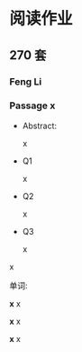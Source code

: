# 阅读作业

## 270 套

### Feng Li

### Passage x

* Abstract: 

  x

* Q1

  x

* Q2

  x

* Q3

  x

  

x

单词:

__x__ x

__x__ x

__x__ x











